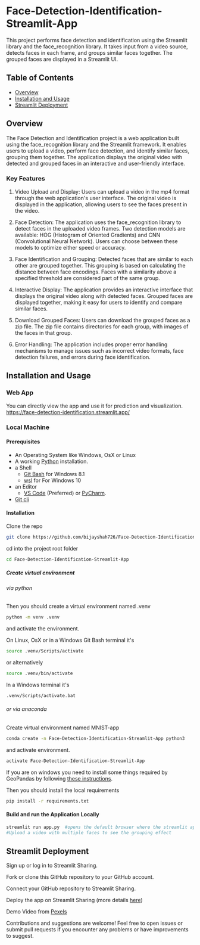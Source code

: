 # Face-Detection-Identification-Streamlit-App
This project performs face detection and identification using the Streamlit library and the face_recognition library. It takes input from a video source, detects faces in each frame, and groups similar faces together. The grouped faces are displayed in a Streamlit UI.


## Table of Contents
- [Overview](#overview)
- [Installation and Usage](#installation)
- [Streamlit Deployment](#streamlit-deployment)

## Overview

The Face Detection and Identification project is a web application built using the face_recognition library and the Streamlit framework. It enables users to upload a video, perform face detection, and identify similar faces, grouping them together. The application displays the original video with detected and grouped faces in an interactive and user-friendly interface.
### Key Features
1. Video Upload and Display: Users can upload a video in the mp4 format through the web application's user interface. The original video is displayed in the application, allowing users to see the faces present in the video.

2. Face Detection: The application uses the face_recognition library to detect faces in the uploaded video frames. Two detection models are available: HOG (Histogram of Oriented Gradients) and CNN (Convolutional Neural Network). Users can choose between these models to optimize either speed or accuracy.

3. Face Identification and Grouping: Detected faces that are similar to each other are grouped together. This grouping is based on calculating the distance between face encodings. Faces with a similarity above a specified threshold are considered part of the same group.

4. Interactive Display: The application provides an interactive interface that displays the original video along with detected faces. Grouped faces are displayed together, making it easy for users to identify and compare similar faces.

5. Download Grouped Faces: Users can download the grouped faces as a zip file. The zip file contains directories for each group, with images of the faces in that group.

6. Error Handling: The application includes proper error handling mechanisms to manage issues such as incorrect video formats, face detection failures, and errors during face identification.


## Installation and Usage

### Web App
   You can directly view the app and use it for prediction and visualization.
   https://face-detection-identification.streamlit.app/

### Local Machine
   #### Prerequisites

- An Operating System like Windows, OsX or Linux
- A working [Python](https://www.python.org/) installation.
- a Shell
  - [Git Bash](https://git-scm.com/downloads) for Windows 8.1
  - [wsl](https://en.wikipedia.org/wiki/Windows_Subsystem_for_Linux) for For Windows 10
- an Editor
  - [VS Code](https://code.visualstudio.com/) (Preferred) or [PyCharm](https://www.jetbrains.com/pycharm/).
- [Git cli](https://git-scm.com/downloads)

#### Installation

Clone the repo

```bash
git clone https://github.com/bijayshah726/Face-Detection-Identification-Streamlit-App.git
```

cd into the project root folder

```bash
cd Face-Detection-Identification-Streamlit-App
```

##### Create virtual environment

###### via python

Then you should create a virtual environment named .venv

```bash
python -m venv .venv
```

and activate the environment.

On Linux, OsX or in a Windows Git Bash terminal it's

```bash
source .venv/Scripts/activate
```

or alternatively

```bash
source .venv/bin/activate
```

In a Windows terminal it's

```bash
.venv/Scripts/activate.bat
```

###### or via anaconda

Create virtual environment named MNIST-app

```bash
conda create -n Face-Detection-Identification-Streamlit-App python3
```

and activate environment.

```bash
activate Face-Detection-Identification-Streamlit-App
```

If you are on windows you need to install some things required by GeoPandas by following [these instructions](https://geoffboeing.com/2014/09/using-geopandas-windows/).

Then you should install the local requirements

```bash
pip install -r requirements.txt
```

#### Build and run the Application Locally

```bash
streamlit run app.py  #opens the default browser where the streamlit app can be viewed
#Upload a video with multiple faces to see the grouping effect
```


  


## Streamlit Deployment
Sign up or log in to Streamlit Sharing.

Fork or clone this GitHub repository to your GitHub account.

Connect your GitHub repository to Streamlit Sharing.

Deploy the app on Streamlit Sharing (more details [here](https://docs.streamlit.io/streamlit-community-cloud/share-your-app))


Demo Video from [Pexels]([https://www.pexels.com/video/people-walking-in-the-corridor-with-coffee-while-having-a-break-3254006/)

Contributions and suggestions are welcome! Feel free to open issues or submit pull requests if you encounter any problems or have improvements to suggest.
   
